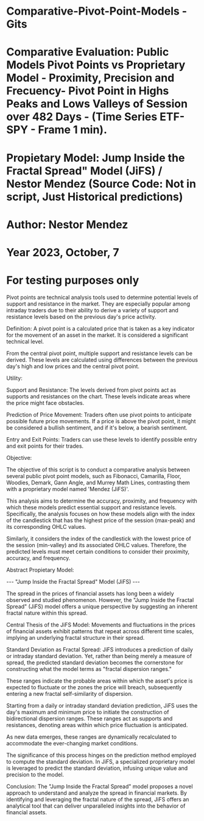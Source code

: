 # Comparative-Pivot-Point-Models - Gits #
# Comparative Evaluation: Public Models Pivot Points vs Proprietary Model - Proximity, Precision and Frecuency-  Pivot Point in Highs Peaks and Lows Valleys of Session over 482 Days - (Time Series ETF-SPY - Frame 1 min).
# Propietary Model: Jump Inside the Fractal Spread" Model (JiFS) / Nestor Mendez (Source Code: Not in script, Just Historical  predictions)
# Author: Nestor Mendez
# Year 2023, October, 7
# For testing purposes only

Pivot points are technical analysis tools used to determine potential levels of support and resistance in the market. They are especially popular among intraday traders due to their ability to derive a variety of support and resistance levels based on the previous day's price activity.

Definition: A pivot point is a calculated price that is taken as a key indicator for the movement of an asset in the market. It is considered a significant technical level.

From the central pivot point, multiple support and resistance levels can be derived. These levels are calculated using differences between the previous day's high and low prices and the central pivot point.

Utility:

Support and Resistance: The levels derived from pivot points act as supports and resistances on the chart. These levels indicate areas where the price might face obstacles.

Prediction of Price Movement: Traders often use pivot points to anticipate possible future price movements. If a price is above the pivot point, it might be considered a bullish sentiment, and if it's below, a bearish sentiment.

Entry and Exit Points: Traders can use these levels to identify possible entry and exit points for their trades.


Objective:

The objective of this script is to conduct a comparative analysis between several public pivot point models, such as Fibonacci, Camarilla, Floor, Woodies, Demark, Gann Angle, and Murrey Math Lines, contrasting them with a proprietary model named 'Mendez (JiFS)'. 

This analysis aims to determine the accuracy, proximity, and frequency with which these models predict essential support and resistance levels. Specifically, the analysis focuses on how these models align with the index of the candlestick that has the highest price of the session (max-peak) and its corresponding OHLC values. 

Similarly, it considers the index of the candlestick with the lowest price of the session (min-valley) and its associated OHLC values. Therefore, the predicted levels must meet certain conditions to consider their proximity, accuracy, and frequency.


Abstract Propietary Model:

--- "Jump Inside the Fractal Spread" Model (JiFS) ---

The spread in the prices of financial assets has long been a widely observed and studied phenomenon. However, the "Jump Inside the Fractal Spread" (JiFS) model offers a unique perspective by suggesting an inherent fractal nature within this spread.

Central Thesis of the JiFS Model: Movements and fluctuations in the prices of financial assets exhibit patterns that repeat across different time scales, implying an underlying fractal structure in their spread.

Standard Deviation as Fractal Spread: JiFS introduces a prediction of daily or intraday standard deviation. Yet, rather than being merely a measure of spread, the predicted standard deviation becomes the cornerstone for constructing what the model terms as "fractal dispersion ranges." 

These ranges indicate the probable areas within which the asset's price is expected to fluctuate or the zones the price will breach, subsequently entering a new fractal self-similarity of dispersion.

Starting from a daily or intraday standard deviation prediction, JiFS uses the day's maximum and minimum price to initiate the construction of bidirectional dispersion ranges. These ranges act as supports and resistances, denoting areas within which price fluctuation is anticipated. 

As new data emerges, these ranges are dynamically recalculated to accommodate the ever-changing market conditions.

The significance of this process hinges on the prediction method employed to compute the standard deviation. In JiFS, a specialized proprietary model is leveraged to predict the standard deviation, infusing unique value and precision to the model.

Conclusion: The "Jump Inside the Fractal Spread" model proposes a novel approach to understand and analyze the spread in financial markets. By identifying and leveraging the fractal nature of the spread, JiFS offers an analytical tool that can deliver unparalleled insights into the behavior of financial assets.
